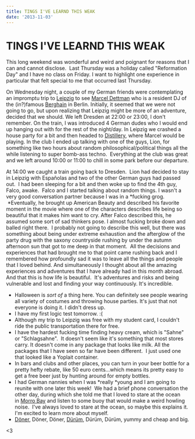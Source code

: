 ```yaml
---
title: TINGS I'VE LEARND THIS WEAK
date: '2013-11-03'
---
```



TINGS I'VE LEARND THIS WEAK
===========================

This long weekend was wonderful and weird and poignant for reasons that
I can and cannot disclose.  Last Thursday was a holiday called
"Reformation Day" and I have no class on Friday. I want to highlight
one experience in particular that felt special to me that occurred last
Thursday.

On Wednesday night, a couple of my German friends were contemplating an
impromptu trip
to [Leipzig](https://www.google.com/maps/preview#!q=leipzig+germany&data=!1m4!1m3!1d192948!2d12.3936349!3d51.3417825!4m12!2m11!1m10!1s0x47a6f818200f2c73%3A0x93df80d2b9b4f552!3m8!1m3!1d26081603!2d-95.677068!3d37.0625!3m2!1i1024!2i768!4f13.1) to
see [Marcel
Dettman](http://www.residentadvisor.net/dj/marceldettmann) who is a
resident DJ of the (in?)famous [Berghain](http://www.berghain.de/) in
Berlin. Initially, it seemed that we were not going to go, but upon
realizing that Leipzig might be more of an adventure, decided that we
should. We left Dresden at 22:00 or 23:00, I don't remember. On the
train, I was introduced 4 German dudes who I would end up hanging out
with for the rest of the night/day. In Leipzig we crashed a house party
for a bit and then headed to [Distillery](http://www.distillery.de/),
where Marcel would be playing. In the club I ended up talking with one
of the guys, Lion, for something like two hours about random
philosophical/political things all the while listening to super bomb-ass
techno.  Everything at the club was great and we left around 10:00 or
11:00 to chill in some park before our departure.

At 14:00 we caught a train going back to Dresden.  Lion had decided to
stay in Leipzig with Españolas and two of the other German guys had
passed out.  I had been sleeping for a bit and then woke up to find the
4th guy, Falco, awake.  Falco and I started talking about random things.
I wasn't a very good conversation partner because I was in a *fucking
grog.  *Eventually, he brought up American Beauty and described his
favorite moment in the movie where one of the characters describes life
being so beautiful that it makes him want to cry. After Falco described
this, he assumed some sort of sad thinkers pose. I almost fucking broke
down and balled right there.  I probably not going to describe this
well, but there was something about being under extreme exhaustion and
the afterglow of the party drug with the saxony countryside rushing by
under the autumn afternoon sun that got to me deep in that moment.  All
the decisions and experiences that had brought me to that point came
rushing back and I remembered how profoundly sad it was to leave all the
things and people that I loved behind. And simultaneously I thought
about all the amazing experiences and adventures that I have already had
in this month abroad. And that this is how life is beautiful.  It's
adventures and risks and being vulnerable and lost and finding your way
continuously. It's incredible.

-   Halloween is *sort of* a thing here. You can definitely see people
    wearing all variety of costumes and throwing house parties. It's
    just that not everyone is doing it. I didn't dress up.
-   I have my first logic test tomorrow. :(
-   Although my trip to Leipzig was free with my student card, I
    couldn't ride the public transportation there for free.
-   I have the hardest fucking time finding heavy cream, which is
    "Sahne" or "Schlagsahne".  It doesn't seem like it's something that
    most stores carry. It doesn't come in any package that looks like
    milk. All the packages that I have seen so far have been different.
     I just used one that looked like a Yoplait container.
-   In bars and clubs and other places, you can turn in your beer bottle
    for a pretty hefty rebate, like 50 euro cents...which means its
    pretty easy to get a free beer just by hunting around for empty
    bottles.
-   I had German nannies when I was *really *young and I am going to
    reunite with one later this week!  We had a brief phone conversation
    the other day, during which she told me that I loved to stare at the
    ocean in [Morro
    Bay](https://www.google.com/maps/preview#!q=morro+bay&data=!1m4!1m3!1d62961!2d-120.8460475!3d35.3780815!4m12!2m11!1m10!1s0x80ece10bb9b5aa93%3A0xaa1be219c181970c!3m8!1m3!1d26081603!2d-95.677068!3d37.0625!3m2!1i1024!2i768!4f13.1) and
    listen to some buoy that would make a weird howling noise.  I've
    always loved to stare at the ocean, so maybe this explains it. I'm
    excited to learn more about myself.
-   [Döner](http://www.trademagazin.hu/wp-content/uploads/2013/10/d%C3%B6ner.jpg), Döner, Döner, [Dürüm](http://upload.wikimedia.org/wikipedia/commons/f/f1/D%C3%BCr%C3%BCm_D%C3%B6ner.jpg), Dürüm, Dürüm,
    yummy and cheap and big.

\<3

